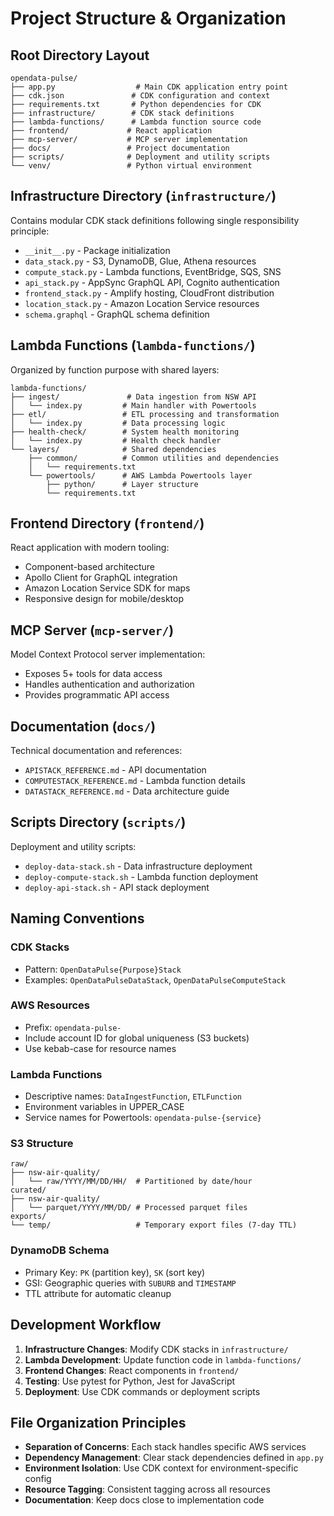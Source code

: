 # Project Structure & Organization

## Root Directory Layout

```
opendata-pulse/
├── app.py                  # Main CDK application entry point
├── cdk.json               # CDK configuration and context
├── requirements.txt       # Python dependencies for CDK
├── infrastructure/        # CDK stack definitions
├── lambda-functions/      # Lambda function source code
├── frontend/             # React application
├── mcp-server/           # MCP server implementation
├── docs/                 # Project documentation
├── scripts/              # Deployment and utility scripts
└── venv/                 # Python virtual environment
```

## Infrastructure Directory (`infrastructure/`)

Contains modular CDK stack definitions following single responsibility principle:

- `__init__.py` - Package initialization
- `data_stack.py` - S3, DynamoDB, Glue, Athena resources
- `compute_stack.py` - Lambda functions, EventBridge, SQS, SNS
- `api_stack.py` - AppSync GraphQL API, Cognito authentication
- `frontend_stack.py` - Amplify hosting, CloudFront distribution
- `location_stack.py` - Amazon Location Service resources
- `schema.graphql` - GraphQL schema definition

## Lambda Functions (`lambda-functions/`)

Organized by function purpose with shared layers:

```
lambda-functions/
├── ingest/               # Data ingestion from NSW API
│   └── index.py         # Main handler with Powertools
├── etl/                 # ETL processing and transformation
│   └── index.py         # Data processing logic
├── health-check/        # System health monitoring
│   └── index.py         # Health check handler
└── layers/              # Shared dependencies
    ├── common/          # Common utilities and dependencies
    │   └── requirements.txt
    └── powertools/      # AWS Lambda Powertools layer
        ├── python/      # Layer structure
        └── requirements.txt
```

## Frontend Directory (`frontend/`)

React application with modern tooling:
- Component-based architecture
- Apollo Client for GraphQL integration
- Amazon Location Service SDK for maps
- Responsive design for mobile/desktop

## MCP Server (`mcp-server/`)

Model Context Protocol server implementation:
- Exposes 5+ tools for data access
- Handles authentication and authorization
- Provides programmatic API access

## Documentation (`docs/`)

Technical documentation and references:
- `APISTACK_REFERENCE.md` - API documentation
- `COMPUTESTACK_REFERENCE.md` - Lambda function details
- `DATASTACK_REFERENCE.md` - Data architecture guide

## Scripts Directory (`scripts/`)

Deployment and utility scripts:
- `deploy-data-stack.sh` - Data infrastructure deployment
- `deploy-compute-stack.sh` - Lambda function deployment
- `deploy-api-stack.sh` - API stack deployment

## Naming Conventions

### CDK Stacks
- Pattern: `OpenDataPulse{Purpose}Stack`
- Examples: `OpenDataPulseDataStack`, `OpenDataPulseComputeStack`

### AWS Resources
- Prefix: `opendata-pulse-`
- Include account ID for global uniqueness (S3 buckets)
- Use kebab-case for resource names

### Lambda Functions
- Descriptive names: `DataIngestFunction`, `ETLFunction`
- Environment variables in UPPER_CASE
- Service names for Powertools: `opendata-pulse-{service}`

### S3 Structure
```
raw/
├── nsw-air-quality/
│   └── raw/YYYY/MM/DD/HH/  # Partitioned by date/hour
curated/
├── nsw-air-quality/
│   └── parquet/YYYY/MM/DD/ # Processed parquet files
exports/
└── temp/                   # Temporary export files (7-day TTL)
```

### DynamoDB Schema
- Primary Key: `PK` (partition key), `SK` (sort key)
- GSI: Geographic queries with `SUBURB` and `TIMESTAMP`
- TTL attribute for automatic cleanup

## Development Workflow

1. **Infrastructure Changes**: Modify CDK stacks in `infrastructure/`
2. **Lambda Development**: Update function code in `lambda-functions/`
3. **Frontend Changes**: React components in `frontend/`
4. **Testing**: Use pytest for Python, Jest for JavaScript
5. **Deployment**: Use CDK commands or deployment scripts

## File Organization Principles

- **Separation of Concerns**: Each stack handles specific AWS services
- **Dependency Management**: Clear stack dependencies defined in `app.py`
- **Environment Isolation**: Use CDK context for environment-specific config
- **Resource Tagging**: Consistent tagging across all resources
- **Documentation**: Keep docs close to implementation code